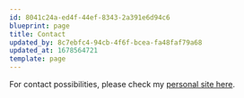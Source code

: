 ```yaml
---
id: 8041c24a-ed4f-44ef-8343-2a391e6d94c6
blueprint: page
title: Contact
updated_by: 8c7ebfc4-94cb-4f6f-bcea-fa48faf79a68
updated_at: 1678564721
template: page
---
```

For contact possibilities, please check my [personal site here](https://marcelbootsman.nl/).